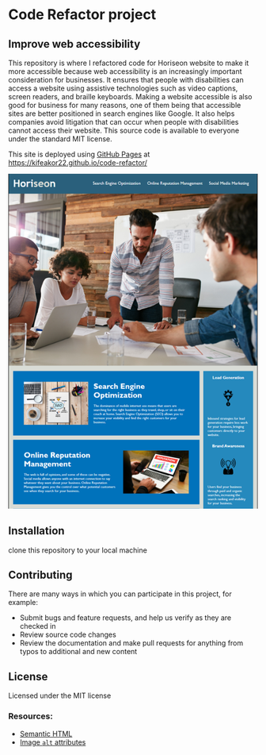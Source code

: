 # Code Refactor project

## Improve web accessibility
 
This repository is where I refactored code for Horiseon website to  make it more accessible because web accessibility is an increasingly important consideration for businesses. 
It ensures that people with disabilities can access a website using assistive technologies such as video captions, screen readers, and braille keyboards. Making a website accessible is also good for business for many reasons, one of them being that accessible sites are better positioned in search engines like Google. It also helps companies avoid litigation that can occur when people with disabilities cannot access their website.
This source code is available to everyone under the standard MIT license.

This site is deployed using [GitHub Pages](https://pages.github.com/) at https://kifeakor22.github.io/code-refactor/

![This is the deployed site](./assets/images/website.PNG)

## Installation

clone this repository to your local machine 

## Contributing 

There are many ways in which you can participate in this project, for example:

* Submit bugs and feature requests, and help us verify as they are checked in
* Review source code changes
* Review the documentation and make pull requests for anything from typos to additional and new content

## License

Licensed under the MIT license

### Resources:

* [Semantic HTML](https://www.w3schools.com/html/html5_semantic_elements.asp)
* [Image `alt` attributes](https://www.w3schools.com/tags/att_img_alt.asp)
